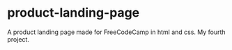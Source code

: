 # product-landing-page
A product landing page made for FreeCodeCamp in html and css. My fourth project.
